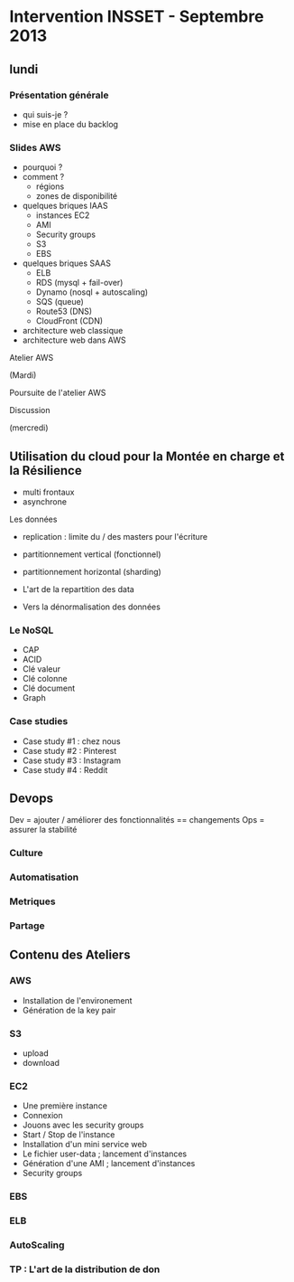 Intervention INSSET - Septembre 2013
====================================


## lundi

### Présentation générale

- qui suis-je ?
- mise en place du backlog


### Slides AWS

- pourquoi ?
- comment ?
	- régions
	- zones de disponibilité
- quelques briques IAAS
	- instances EC2
	- AMI
	- Security groups
	- S3
	- EBS
- quelques briques SAAS
	- ELB
	- RDS (mysql + fail-over)
	- Dynamo (nosql + autoscaling)
	- SQS (queue)
	- Route53 (DNS)
	- CloudFront (CDN)
- architecture web classique
- architecture web dans AWS



Atelier AWS


(Mardi)

Poursuite de l'atelier AWS

Discussion



(mercredi)


Utilisation du cloud pour la Montée en charge et la Résilience
--------------------------------------------------------------

- multi frontaux
- asynchrone

Les données
- replication : limite du / des masters pour l'écriture
- partitionnement vertical (fonctionnel)
- partitionnement horizontal (sharding)

- L'art de la repartition des data
- Vers la dénormalisation des données

### Le NoSQL

- CAP
- ACID
- Clé valeur
- Clé colonne
- Clé document
- Graph


### Case studies

- Case study #1 : chez nous
- Case study #2 : Pinterest
- Case study #3 : Instagram
- Case study #4 : Reddit



Devops
------

Dev = ajouter / améliorer des fonctionnalités == changements
Ops = assurer la stabilité


### Culture

### Automatisation

### Metriques

### Partage








Contenu des Ateliers
--------------------

### AWS

- Installation de l'environement
- Génération de la key pair

### S3

- upload
- download

### EC2

- Une première instance
- Connexion
- Jouons avec les security groups
- Start / Stop de l'instance
- Installation d'un mini service web
- Le fichier user-data ; lancement d'instances
- Génération d'une AMI ; lancement d'instances
- Security groups

### EBS

### ELB

### AutoScaling

### TP : L'art de la distribution de don









